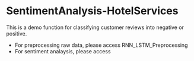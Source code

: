 # SentimentAnalysis-HotelServices
This is a demo function for classifying customer reviews into negative or positive.
- For preprocessing raw data, please access RNN_LSTM_Preprocessing
- For sentiment analaysis, please access
